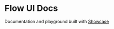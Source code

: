 # Flow UI Docs

Documentation and playground built with [Showcase](https://github.com/abr-tech/FlowUI/tree/master/packages/showcase)